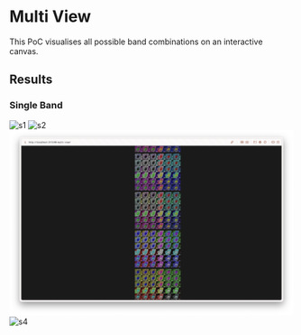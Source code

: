# Multi View

This PoC visualises all possible band combinations on an interactive canvas.

## Results

### Single Band

![s1](./screenshots/s1.png)
![s2](./screenshots/s2.png)
![s3](./screenshots/s3.png)
![s4](./screenshots/s4.png)
